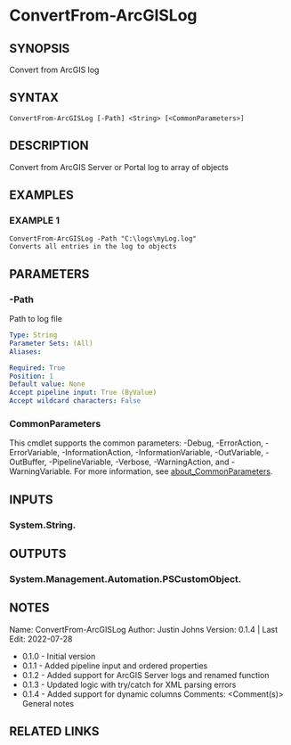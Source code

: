 # ConvertFrom-ArcGISLog

## SYNOPSIS
Convert from ArcGIS log

## SYNTAX

```
ConvertFrom-ArcGISLog [-Path] <String> [<CommonParameters>]
```

## DESCRIPTION
Convert from ArcGIS Server or Portal log to array of objects

## EXAMPLES

### EXAMPLE 1
```
ConvertFrom-ArcGISLog -Path "C:\logs\myLog.log"
Converts all entries in the log to objects
```

## PARAMETERS

### -Path
Path to log file

```yaml
Type: String
Parameter Sets: (All)
Aliases:

Required: True
Position: 1
Default value: None
Accept pipeline input: True (ByValue)
Accept wildcard characters: False
```

### CommonParameters
This cmdlet supports the common parameters: -Debug, -ErrorAction, -ErrorVariable, -InformationAction, -InformationVariable, -OutVariable, -OutBuffer, -PipelineVariable, -Verbose, -WarningAction, and -WarningVariable. For more information, see [about_CommonParameters](http://go.microsoft.com/fwlink/?LinkID=113216).

## INPUTS

### System.String.
## OUTPUTS

### System.Management.Automation.PSCustomObject.
## NOTES
Name:     ConvertFrom-ArcGISLog
Author:   Justin Johns
Version:  0.1.4 | Last Edit: 2022-07-28
- 0.1.0 - Initial version
- 0.1.1 - Added pipeline input and ordered properties
- 0.1.2 - Added support for ArcGIS Server logs and renamed function
- 0.1.3 - Updated logic with try/catch for XML parsing errors
- 0.1.4 - Added support for dynamic columns
Comments: \<Comment(s)\>
General notes

## RELATED LINKS
